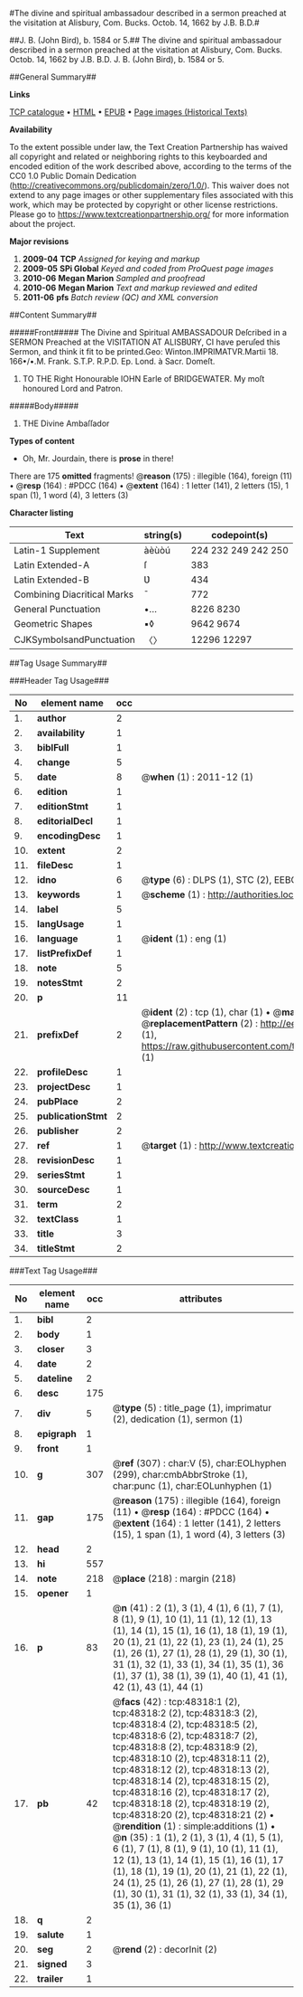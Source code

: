 #The divine and spiritual ambassadour described in a sermon preached at the visitation at Alisbury, Com. Bucks. Octob. 14, 1662 by J.B. B.D.#

##J. B. (John Bird), b. 1584 or 5.##
The divine and spiritual ambassadour described in a sermon preached at the visitation at Alisbury, Com. Bucks. Octob. 14, 1662 by J.B. B.D.
J. B. (John Bird), b. 1584 or 5.

##General Summary##

**Links**

[TCP catalogue](http://www.ota.ox.ac.uk/tcp/)  • 
[HTML](http://tei.it.ox.ac.uk/tcp/Texts-HTML/free/A28/A28192.html)  • 
[EPUB](http://tei.it.ox.ac.uk/tcp/Texts-EPUB/free/A28/A28192.epub) • 
[Page images (Historical Texts)](https://historicaltexts.jisc.ac.uk/eebo-11718824e)

**Availability**

To the extent possible under law, the Text Creation Partnership has waived all copyright and related or neighboring rights to this keyboarded and encoded edition of the work described above, according to the terms of the CC0 1.0 Public Domain Dedication (http://creativecommons.org/publicdomain/zero/1.0/). This waiver does not extend to any page images or other supplementary files associated with this work, which may be protected by copyright or other license restrictions. Please go to https://www.textcreationpartnership.org/ for more information about the project.

**Major revisions**

1. __2009-04__ __TCP__ *Assigned for keying and markup*
1. __2009-05__ __SPi Global__ *Keyed and coded from ProQuest page images*
1. __2010-06__ __Megan Marion__ *Sampled and proofread*
1. __2010-06__ __Megan Marion__ *Text and markup reviewed and edited*
1. __2011-06__ __pfs__ *Batch review (QC) and XML conversion*

##Content Summary##

#####Front#####
The Divine and Spiritual AMBASSADOUR Deſcribed in a SERMON Preached at the VISITATION AT ALISBƲRY, CI have peruſed this Sermon, and think it fit to be printed.Geo: Winton.IMPRIMATVR.Martii 18. 166•/•.M. Frank. S.T.P. R.P.D. Ep. Lond. à Sacr. Domeſt.
1. TO THE Right Honourable IOHN Earle of BRIDGEWATER. My moſt honoured Lord and Patron.

#####Body#####

1. THE Divine Ambaſſador

**Types of content**

  * Oh, Mr. Jourdain, there is **prose** in there!

There are 175 **omitted** fragments! 
 @__reason__ (175) : illegible (164), foreign (11)  •  @__resp__ (164) : #PDCC (164)  •  @__extent__ (164) : 1 letter (141), 2 letters (15), 1 span (1), 1 word (4), 3 letters (3)

**Character listing**


|Text|string(s)|codepoint(s)|
|---|---|---|
|Latin-1 Supplement|àèùòú|224 232 249 242 250|
|Latin Extended-A|ſ|383|
|Latin Extended-B|Ʋ|434|
|Combining             Diacritical Marks|̄|772|
|General Punctuation|•…|8226 8230|
|Geometric Shapes|▪◊|9642 9674|
|CJKSymbolsandPunctuation|〈〉|12296 12297|

##Tag Usage Summary##

###Header Tag Usage###

|No|element name|occ|attributes|
|---|---|---|---|
|1.|__author__|2||
|2.|__availability__|1||
|3.|__biblFull__|1||
|4.|__change__|5||
|5.|__date__|8| @__when__ (1) : 2011-12 (1)|
|6.|__edition__|1||
|7.|__editionStmt__|1||
|8.|__editorialDecl__|1||
|9.|__encodingDesc__|1||
|10.|__extent__|2||
|11.|__fileDesc__|1||
|12.|__idno__|6| @__type__ (6) : DLPS (1), STC (2), EEBO-CITATION (1), OCLC (1), VID (1)|
|13.|__keywords__|1| @__scheme__ (1) : http://authorities.loc.gov/ (1)|
|14.|__label__|5||
|15.|__langUsage__|1||
|16.|__language__|1| @__ident__ (1) : eng (1)|
|17.|__listPrefixDef__|1||
|18.|__note__|5||
|19.|__notesStmt__|2||
|20.|__p__|11||
|21.|__prefixDef__|2| @__ident__ (2) : tcp (1), char (1)  •  @__matchPattern__ (2) : ([0-9\-]+):([0-9IVX]+) (1), (.+) (1)  •  @__replacementPattern__ (2) : http://eebo.chadwyck.com/downloadtiff?vid=$1&page=$2 (1), https://raw.githubusercontent.com/textcreationpartnership/Texts/master/tcpchars.xml#$1 (1)|
|22.|__profileDesc__|1||
|23.|__projectDesc__|1||
|24.|__pubPlace__|2||
|25.|__publicationStmt__|2||
|26.|__publisher__|2||
|27.|__ref__|1| @__target__ (1) : http://www.textcreationpartnership.org/docs/. (1)|
|28.|__revisionDesc__|1||
|29.|__seriesStmt__|1||
|30.|__sourceDesc__|1||
|31.|__term__|2||
|32.|__textClass__|1||
|33.|__title__|3||
|34.|__titleStmt__|2||


###Text Tag Usage###

|No|element name|occ|attributes|
|---|---|---|---|
|1.|__bibl__|2||
|2.|__body__|1||
|3.|__closer__|3||
|4.|__date__|2||
|5.|__dateline__|2||
|6.|__desc__|175||
|7.|__div__|5| @__type__ (5) : title_page (1), imprimatur (2), dedication (1), sermon (1)|
|8.|__epigraph__|1||
|9.|__front__|1||
|10.|__g__|307| @__ref__ (307) : char:V (5), char:EOLhyphen (299), char:cmbAbbrStroke (1), char:punc (1), char:EOLunhyphen (1)|
|11.|__gap__|175| @__reason__ (175) : illegible (164), foreign (11)  •  @__resp__ (164) : #PDCC (164)  •  @__extent__ (164) : 1 letter (141), 2 letters (15), 1 span (1), 1 word (4), 3 letters (3)|
|12.|__head__|2||
|13.|__hi__|557||
|14.|__note__|218| @__place__ (218) : margin (218)|
|15.|__opener__|1||
|16.|__p__|83| @__n__ (41) : 2 (1), 3 (1), 4 (1), 6 (1), 7 (1), 8 (1), 9 (1), 10 (1), 11 (1), 12 (1), 13 (1), 14 (1), 15 (1), 16 (1), 18 (1), 19 (1), 20 (1), 21 (1), 22 (1), 23 (1), 24 (1), 25 (1), 26 (1), 27 (1), 28 (1), 29 (1), 30 (1), 31 (1), 32 (1), 33 (1), 34 (1), 35 (1), 36 (1), 37 (1), 38 (1), 39 (1), 40 (1), 41 (1), 42 (1), 43 (1), 44 (1)|
|17.|__pb__|42| @__facs__ (42) : tcp:48318:1 (2), tcp:48318:2 (2), tcp:48318:3 (2), tcp:48318:4 (2), tcp:48318:5 (2), tcp:48318:6 (2), tcp:48318:7 (2), tcp:48318:8 (2), tcp:48318:9 (2), tcp:48318:10 (2), tcp:48318:11 (2), tcp:48318:12 (2), tcp:48318:13 (2), tcp:48318:14 (2), tcp:48318:15 (2), tcp:48318:16 (2), tcp:48318:17 (2), tcp:48318:18 (2), tcp:48318:19 (2), tcp:48318:20 (2), tcp:48318:21 (2)  •  @__rendition__ (1) : simple:additions (1)  •  @__n__ (35) : 1 (1), 2 (1), 3 (1), 4 (1), 5 (1), 6 (1), 7 (1), 8 (1), 9 (1), 10 (1), 11 (1), 12 (1), 13 (1), 14 (1), 15 (1), 16 (1), 17 (1), 18 (1), 19 (1), 20 (1), 21 (1), 22 (1), 24 (1), 25 (1), 26 (1), 27 (1), 28 (1), 29 (1), 30 (1), 31 (1), 32 (1), 33 (1), 34 (1), 35 (1), 36 (1)|
|18.|__q__|2||
|19.|__salute__|1||
|20.|__seg__|2| @__rend__ (2) : decorInit (2)|
|21.|__signed__|3||
|22.|__trailer__|1||
